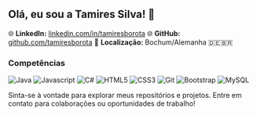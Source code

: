 ## Olá, eu sou a Tamires Silva! 👋

🌐 **LinkedIn:** [linkedin.com/in/tamiresborota](https://www.linkedin.com/in/tamiresborota)
🌐 **GitHub:** [github.com/tamiresborota](https://github.com/tamiresborota)
📍 **Localização:** Bochum/Alemanha 🇩🇪🇧🇷

### Competências
![Java](https://img.shields.io/badge/Java-007396?logo=java&logoColor=white)
![Javascript](https://img.shields.io/badge/Javascript-F7DF1E?logo=javascript&logoColor=black)
![C#](https://img.shields.io/badge/C%23-239120?logo=c-sharp&logoColor=white)
![HTML5](https://img.shields.io/badge/HTML5-E34F26?logo=html5&logoColor=white)
![CSS3](https://img.shields.io/badge/CSS3-1572B6?logo=css3&logoColor=white)
![Git](https://img.shields.io/badge/Git-F05032?logo=git&logoColor=white)
![Bootstrap](https://img.shields.io/badge/Bootstrap-7952B3?logo=bootstrap&logoColor=white)
![MySQL](https://img.shields.io/badge/MySQL-4479A1?logo=mysql&logoColor=white)

Sinta-se à vontade para explorar meus repositórios e projetos. Entre em contato para colaborações ou oportunidades de trabalho!
